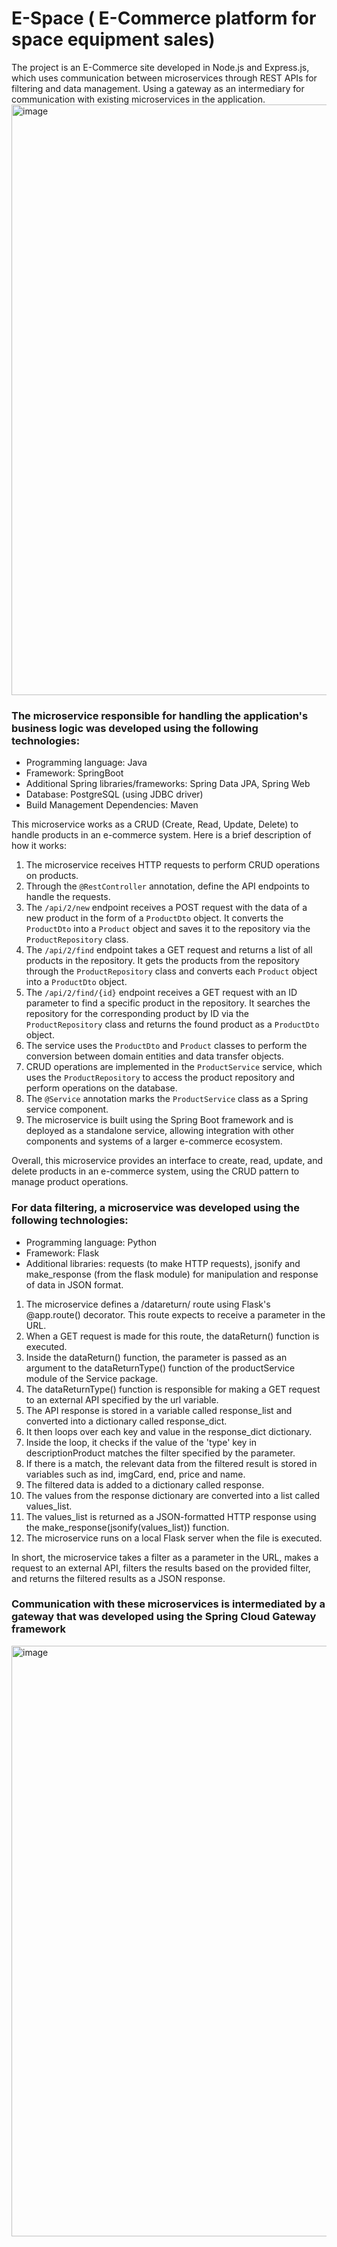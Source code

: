 # E-Space ( E-Commerce platform for space equipment sales)

The project is an E-Commerce site developed in Node.js and Express.js, which uses communication between microservices through REST APIs for filtering and data management. Using a gateway as an intermediary for communication with existing microservices in the application.
<img width="945" alt="image" src="https://github.com/ThiagoJv-pro/Site-ECommerce_E-Space/blob/master/imgs/e-space.gif">


### The microservice responsible for handling the application's business logic was developed using the following technologies:

- Programming language: Java
- Framework: SpringBoot
- Additional Spring libraries/frameworks: Spring Data JPA, Spring Web
- Database: PostgreSQL (using JDBC driver)
- Build Management Dependencies: Maven

This microservice works as a CRUD (Create, Read, Update, Delete) to handle products in an e-commerce system. Here is a brief description of how it works:

1. The microservice receives HTTP requests to perform CRUD operations on products.
2. Through the `@RestController` annotation, define the API endpoints to handle the requests.
3. The `/api/2/new` endpoint receives a POST request with the data of a new product in the form of a `ProductDto` object. It converts the `ProductDto` into a `Product` object and saves it to the repository via the `ProductRepository` class.
4. The `/api/2/find` endpoint takes a GET request and returns a list of all products in the repository. It gets the products from the repository through the `ProductRepository` class and converts each `Product` object into a `ProductDto` object.
5. The `/api/2/find/{id}` endpoint receives a GET request with an ID parameter to find a specific product in the repository. It searches the repository for the corresponding product by ID via the `ProductRepository` class and returns the found product as a `ProductDto` object.
6. The service uses the `ProductDto` and `Product` classes to perform the conversion between domain entities and data transfer objects.
7. CRUD operations are implemented in the `ProductService` service, which uses the `ProductRepository` to access the product repository and perform operations on the database.
8. The `@Service` annotation marks the `ProductService` class as a Spring service component.
9. The microservice is built using the Spring Boot framework and is deployed as a standalone service, allowing integration with other components and systems of a larger e-commerce ecosystem.

Overall, this microservice provides an interface to create, read, update, and delete products in an e-commerce system, using the CRUD pattern to manage product operations.

### For data filtering, a microservice was developed using the following technologies:

- Programming language: Python
- Framework: Flask
- Additional libraries: requests (to make HTTP requests), jsonify and make_response (from the flask module) for manipulation and response of data in JSON format.

1. The microservice defines a /datareturn/<typeFilter> route using Flask's @app.route() decorator. This route expects to receive a <typeFilter> parameter in the URL.
2. When a GET request is made for this route, the dataReturn() function is executed.
3. Inside the dataReturn() function, the <typeFilter> parameter is passed as an argument to the dataReturnType() function of the productService module of the Service package.
4. The dataReturnType() function is responsible for making a GET request to an external API specified by the url variable.
5. The API response is stored in a variable called response_list and converted into a dictionary called response_dict.
6. It then loops over each key and value in the response_dict dictionary.
7. Inside the loop, it checks if the value of the 'type' key in descriptionProduct matches the filter specified by the <typeFilter> parameter.
8. If there is a match, the relevant data from the filtered result is stored in variables such as ind, imgCard, end, price and name.
9. The filtered data is added to a dictionary called response.
10. The values from the response dictionary are converted into a list called values_list.
11. The values_list is returned as a JSON-formatted HTTP response using the make_response(jsonify(values_list)) function.
12. The microservice runs on a local Flask server when the file is executed.

In short, the microservice takes a filter as a parameter in the URL, makes a request to an external API, filters the results based on the provided filter, and returns the filtered results as a JSON response.

### Communication with these microservices is intermediated by a gateway that was developed using the Spring Cloud Gateway framework
<img width="945" alt="image" src="https://user-images.githubusercontent.com/54116959/219514752-1bd7efc1-3e85-418d-b18d-4f7c204f0ef1.png">
